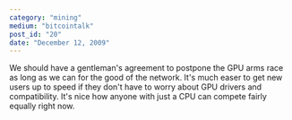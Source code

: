 ```yaml
---
category: "mining"
medium: "bitcointalk"
post_id: "20"
date: "December 12, 2009"
---
```

We should have a gentleman's agreement to postpone the GPU arms race as long as we can for the good of the network.  It's much easer to get new users up to speed if they don't have to worry about GPU drivers and compatibility.  It's nice how anyone with just a CPU can compete fairly equally right now.